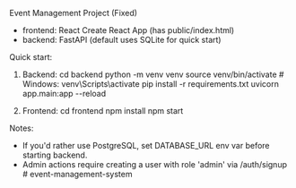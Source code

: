 Event Management Project (Fixed)
- frontend: React Create React App (has public/index.html)
- backend: FastAPI (default uses SQLite for quick start)

Quick start:
1. Backend:
   cd backend
   python -m venv venv
   source venv/bin/activate  # Windows: venv\Scripts\activate
   pip install -r requirements.txt
   uvicorn app.main:app --reload

2. Frontend:
   cd frontend
   npm install
   npm start

Notes:
- If you'd rather use PostgreSQL, set DATABASE_URL env var before starting backend.
- Admin actions require creating a user with role 'admin' via /auth/signup
#   e v e n t - m a n a g e m e n t - s y s t e m  
 